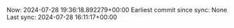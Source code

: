 Now: 2024-07-28 19:36:18.892279+00:00 Earliest commit since sync: None Last sync: 2024-07-28 16:11:17+00:00
